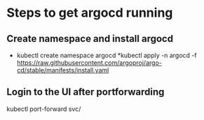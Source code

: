 # Steps to get argocd running

## Create namespace and install argocd
* kubectl create namespace argocd
*kubectl apply -n argocd -f https://raw.githubusercontent.com/argoproj/argo-cd/stable/manifests/install.yaml

## Login to the UI after portforwarding
kubectl port-forward svc/